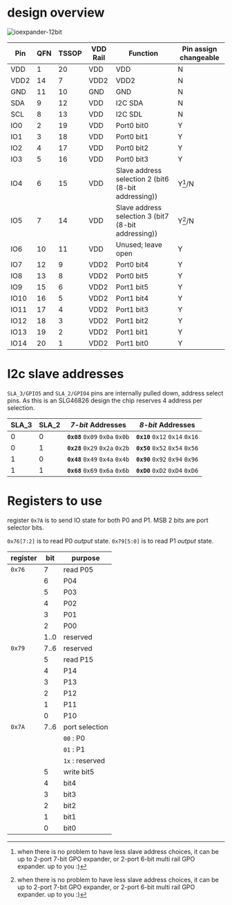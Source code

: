 # design overview
![ioexpander-12bit](https://user-images.githubusercontent.com/9379328/141942652-2a314a86-7227-4a5d-a972-0f51ffb5c1e4.png)

| Pin | QFN | TSSOP |VDD Rail| Function |Pin assign changeable|
|---|---|---|---|---|---|
|VDD|1 |20 |VDD | VDD|N|
|VDD2|14 |7 |VDD2 | VDD2|N|
|GND|11 |10 |GND | GND |N|
|SDA|9 |12 |VDD | I2C SDA|N|
|SCL|8 |13 |VDD | I2C SDL|N|
|IO0|2 |19 |VDD | Port0 bit0|Y|
|IO1|3 |18 |VDD | Port0 bit1|Y|
|IO2|4 |17 |VDD | Port0 bit2|Y|
|IO3|5 |16 |VDD | Port0 bit3|Y|
|IO4|6 |15 |VDD |Slave address selection 2 (bit6 (8-bit addressing))|Y[^1]/N|
|IO5|7 |14 |VDD |Slave address selection 3 (bit7 (8-bit addressing))|Y[^1]/N|
|IO6|10 |11 |VDD | Unused; leave open|Y|
|IO7|12 |9 |VDD2 | Port0 bit4|Y|
|IO8|13 |8 |VDD2 | Port0 bit5|Y|
|IO9|15 |6 |VDD2 | Port1 bit5|Y|
|IO10|16 |5 |VDD2 | Port1 bit4|Y|
|IO11|17 |4 |VDD2 | Port1 bit3|Y|
|IO12|18 |3 |VDD2 | Port1 bit2|Y|
|IO13|19 |2 |VDD2 | Port1 bit1|Y|
|IO14|20 |1 |VDD2 | Port1 bit0|Y|

[^1]: when there is no problem to have less slave address choices, it can be up to 2-port 7-bit GPO expander, or 2-port 6-bit multi rail GPO expander. up to you :)

# I2c slave addresses

`SLA_3/GPIO5` and `SLA_2/GPIO4` pins are internally  pulled down, address select pins.
As this is an SLG46826 design the chip reserves 4 address per selection.

|SLA_3 | SLA_2 | *7-bit* Addresses | *8-bit* Addresses |
|---|----|----|---|
|0 | 0 | **`0x08`** `0x09` `0x0a` `0x0b` | **`0x10`** `0x12` `0x14` `0x16` |
|0 | 1 | **`0x28`** `0x29` `0x2a` `0x2b` | **`0x50`** `0x52` `0x54` `0x56` |
|1 | 0 | **`0x48`** `0x49` `0x4a` `0x4b` | **`0x90`** `0x92` `0x94` `0x96` |
|1 | 1 | **`0x68`** `0x69` `0x6a` `0x6b` | **`0xD0`** `0xD2` `0xD4` `0xD6` |

# Registers to use

register `0x7A` is to send IO state for both P0 and P1. MSB 2 bits are port selector bits.

`0x76[7:2]` is to read P0 _output_ state. `0x79[5:0]` is to read P1 _output_ state.

|register | bit | purpose |
|---|---|---|
|`0x76` | 7 | read P05 |
| | 6 | P04 |
| | 5 | P03 |
| | 4 | P02 |
| | 3 | P01 |
| | 2 | P00 |
| | 1..0 | reserved |
|`0x79` | 7..6 | reserved |
| | 5 | read P15 |
| | 4 | P14 |
| | 3 | P13 |
| | 2 | P12 |
| | 1 | P11 |
| | 0 | P10 |
|`0x7A` | 7..6 | port selection |
| | |`00` : P0 |
| | |`01` : P1 |
| | |`1x` : reserved |
| | 5 | write bit5 |
| | 4 | bit4 |
| | 3 | bit3 |
| | 2 | bit2 |
| | 1 | bit1 |
| | 0 | bit0 |
